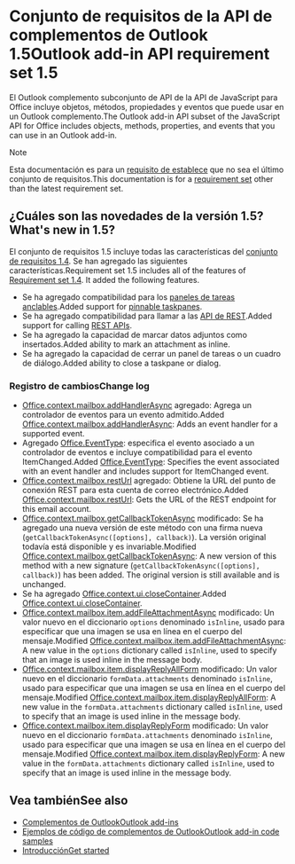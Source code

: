 # <a name="outlook-add-in-api-requirement-set-15"></a><span data-ttu-id="78cef-101">Conjunto de requisitos de la API de complementos de Outlook 1.5</span><span class="sxs-lookup"><span data-stu-id="78cef-101">Outlook add-in API requirement set 1.5</span></span>

<span data-ttu-id="78cef-102">El Outlook complemento subconjunto de API de la API de JavaScript para Office incluye objetos, métodos, propiedades y eventos que puede usar en un Outlook complemento.</span><span class="sxs-lookup"><span data-stu-id="78cef-102">The Outlook add-in API subset of the JavaScript API for Office includes objects, methods, properties, and events that you can use in an Outlook add-in.</span></span>

> [!NOTE]
> <span data-ttu-id="78cef-103">Esta documentación es para un [requisito de establece](/javascript/office/requirement-sets/outlook-api-requirement-sets) que no sea el último conjunto de requisitos.</span><span class="sxs-lookup"><span data-stu-id="78cef-103">This documentation is for a [requirement set](/javascript/office/requirement-sets/outlook-api-requirement-sets) other than the latest requirement set.</span></span>

## <a name="whats-new-in-15"></a><span data-ttu-id="78cef-104">¿Cuáles son las novedades de la versión 1.5?</span><span class="sxs-lookup"><span data-stu-id="78cef-104">What's new in 1.5?</span></span>

<span data-ttu-id="78cef-p101">El conjunto de requisitos 1.5 incluye todas las características del [conjunto de requisitos 1.4](../requirement-set-1.4/outlook-requirement-set-1.4.md). Se han agregado las siguientes características.</span><span class="sxs-lookup"><span data-stu-id="78cef-p101">Requirement set 1.5 includes all of the features of [Requirement set 1.4](../requirement-set-1.4/outlook-requirement-set-1.4.md). It added the following features.</span></span>

- <span data-ttu-id="78cef-107">Se ha agregado compatibilidad para los [paneles de tareas anclables](https://docs.microsoft.com/outlook/add-ins/pinnable-taskpane).</span><span class="sxs-lookup"><span data-stu-id="78cef-107">Added support for [pinnable taskpanes](https://docs.microsoft.com/outlook/add-ins/pinnable-taskpane).</span></span>
- <span data-ttu-id="78cef-108">Se ha agregado compatibilidad para llamar a las [API de REST](https://docs.microsoft.com/outlook/add-ins/use-rest-api).</span><span class="sxs-lookup"><span data-stu-id="78cef-108">Added support for calling [REST APIs](https://docs.microsoft.com/outlook/add-ins/use-rest-api).</span></span>
- <span data-ttu-id="78cef-109">Se ha agregado la capacidad de marcar datos adjuntos como insertados.</span><span class="sxs-lookup"><span data-stu-id="78cef-109">Added ability to mark an attachment as inline.</span></span>
- <span data-ttu-id="78cef-110">Se ha agregado la capacidad de cerrar un panel de tareas o un cuadro de diálogo.</span><span class="sxs-lookup"><span data-stu-id="78cef-110">Added ability to close a taskpane or dialog.</span></span>

### <a name="change-log"></a><span data-ttu-id="78cef-111">Registro de cambios</span><span class="sxs-lookup"><span data-stu-id="78cef-111">Change log</span></span>

- <span data-ttu-id="78cef-112">[Office.context.mailbox.addHandlerAsync](office.context.mailbox.md#addhandlerasynceventtype-handler-options-callback) agregado: Agrega un controlador de eventos para un evento admitido.</span><span class="sxs-lookup"><span data-stu-id="78cef-112">Added [Office.context.mailbox.addHandlerAsync](office.context.mailbox.md#addhandlerasynceventtype-handler-options-callback): Adds an event handler for a supported event.</span></span>
- <span data-ttu-id="78cef-113">Agregado [Office.EventType](office.md#eventtype-string): especifica el evento asociado a un controlador de eventos e incluye compatibilidad para el evento ItemChanged.</span><span class="sxs-lookup"><span data-stu-id="78cef-113">Added [Office.EventType](office.md#eventtype-string): Specifies the event associated with an event handler and includes support for ItemChanged event.</span></span>
- <span data-ttu-id="78cef-114">[Office.context.mailbox.restUrl](office.context.mailbox.md#resturl-string) agregado: Obtiene la URL del punto de conexión REST para esta cuenta de correo electrónico.</span><span class="sxs-lookup"><span data-stu-id="78cef-114">Added [Office.context.mailbox.restUrl](office.context.mailbox.md#resturl-string): Gets the URL of the REST endpoint for this email account.</span></span>
- <span data-ttu-id="78cef-p102">[Office.context.mailbox.getCallbackTokenAsync](office.context.mailbox.md#getcallbacktokenasyncoptions-callback) modificado: Se ha agregado una nueva versión de este método con una firma nueva (`getCallbackTokenAsync([options], callback)`). La versión original todavía está disponible y es invariable.</span><span class="sxs-lookup"><span data-stu-id="78cef-p102">Modified [Office.context.mailbox.getCallbackTokenAsync](office.context.mailbox.md#getcallbacktokenasyncoptions-callback): A new version of this method with a new signature (`getCallbackTokenAsync([options], callback)`) has been added. The original version is still available and is unchanged.</span></span>
- <span data-ttu-id="78cef-117">Se ha agregado [Office.context.ui.closeContainer](/javascript/api/office/office.ui#closecontainer--).</span><span class="sxs-lookup"><span data-stu-id="78cef-117">Added [Office.context.ui.closeContainer](/javascript/api/office/office.ui#closecontainer--).</span></span>
- <span data-ttu-id="78cef-118">[Office.context.mailbox.item.addFileAttachmentAsync](office.context.mailbox.item.md#addfileattachmentasyncuri-attachmentname-options-callback) modificado: Un valor nuevo en el diccionario `options` denominado `isInline`, usado para especificar que una imagen se usa en línea en el cuerpo del mensaje.</span><span class="sxs-lookup"><span data-stu-id="78cef-118">Modified [Office.context.mailbox.item.addFileAttachmentAsync](office.context.mailbox.item.md#addfileattachmentasyncuri-attachmentname-options-callback): A new value in the `options` dictionary called `isInline`, used to specify that an image is used inline in the message body.</span></span>
- <span data-ttu-id="78cef-119">[Office.context.mailbox.item.displayReplyAllForm](office.context.mailbox.item.md#displayreplyallformformdata) modificado: Un valor nuevo en el diccionario `formData.attachments` denominado `isInline`, usado para especificar que una imagen se usa en línea en el cuerpo del mensaje.</span><span class="sxs-lookup"><span data-stu-id="78cef-119">Modified [Office.context.mailbox.item.displayReplyAllForm](office.context.mailbox.item.md#displayreplyallformformdata): A new value in the `formData.attachments` dictionary called `isInline`, used to specify that an image is used inline in the message body.</span></span>
- <span data-ttu-id="78cef-120">[Office.context.mailbox.item.displayReplyForm](office.context.mailbox.item.md#displayreplyformformdata) modificado: Un valor nuevo en el diccionario `formData.attachments` denominado `isInline`, usado para especificar que una imagen se usa en línea en el cuerpo del mensaje.</span><span class="sxs-lookup"><span data-stu-id="78cef-120">Modified [Office.context.mailbox.item.displayReplyForm](office.context.mailbox.item.md#displayreplyformformdata): A new value in the `formData.attachments` dictionary called `isInline`, used to specify that an image is used inline in the message body.</span></span>

## <a name="see-also"></a><span data-ttu-id="78cef-121">Vea también</span><span class="sxs-lookup"><span data-stu-id="78cef-121">See also</span></span>

- [<span data-ttu-id="78cef-122">Complementos de Outlook</span><span class="sxs-lookup"><span data-stu-id="78cef-122">Outlook add-ins</span></span>](https://docs.microsoft.com/outlook/add-ins/)
- [<span data-ttu-id="78cef-123">Ejemplos de código de complementos de Outlook</span><span class="sxs-lookup"><span data-stu-id="78cef-123">Outlook add-in code samples</span></span>](https://developer.microsoft.com/outlook/gallery/?filterBy=Outlook,Samples,Add-ins)
- [<span data-ttu-id="78cef-124">Introducción</span><span class="sxs-lookup"><span data-stu-id="78cef-124">Get started</span></span>](https://docs.microsoft.com/outlook/add-ins/quick-start)